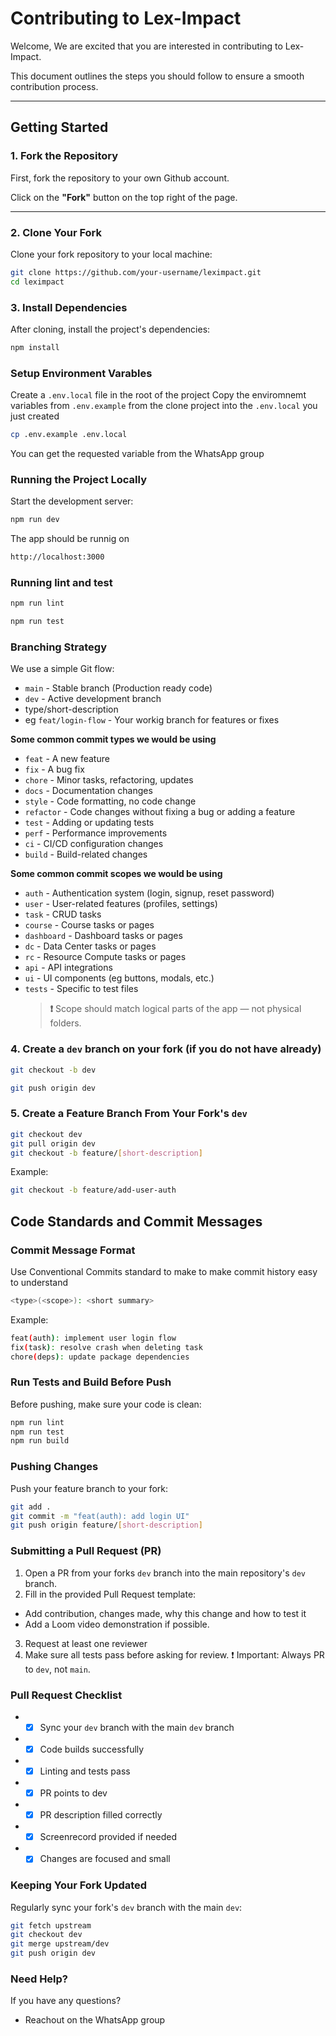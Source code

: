 # Contributing to Lex-Impact

Welcome, We are excited that you are interested in contributing to Lex-Impact.

This document outlines the steps you should follow to ensure a smooth contribution process.

---

## Getting Started

### 1. Fork the Repository
First, fork the repository to your own Github account.

Click on the **"Fork"** button on the top right of the page.

---

### 2. Clone Your Fork
Clone your fork repository to your local machine:

```bash
git clone https://github.com/your-username/leximpact.git
cd leximpact
```

### 3. Install Dependencies
After cloning, install the project's dependencies:

```bash
npm install
```
### Setup Environment Varables

Create a `.env.local` file in the root of the project
Copy the enviromnemt variables from `.env.example` from the clone project into the `.env.local` you just created

```bash
cp .env.example .env.local
```

You can get the requested variable from the WhatsApp group

### Running the Project Locally

Start the development server:
```bash
npm run dev
```
The app should be runnig on 

```bash
http://localhost:3000
```
### Running lint and test

```bash
npm run lint

npm run test

```
### Branching Strategy
We use a simple Git flow:
- `main` - Stable branch (Production ready code)
- `dev` - Active development branch
- type/short-description  
- eg `feat/login-flow` - Your workig branch for features or fixes

**Some common commit types we would be using**

- `feat` - A new feature
- `fix` - A bug fix
- `chore` - Minor tasks, refactoring, updates
- `docs` - Documentation changes
- `style` - Code formatting, no code change
- `refactor` - Code changes without fixing a bug or adding a feature
- `test` - Adding or updating tests
- `perf` - Performance improvements
- `ci` - CI/CD configuration changes
- `build` - Build-related changes

**Some common commit scopes we would be using**

- `auth` - Authentication system (login, signup, reset password)
- `user` - User-related features (profiles, settings)
- `task` - CRUD tasks
- `course` - Course tasks or pages
- `dashboard` - Dashboard tasks or pages
- `dc` - Data Center tasks or pages
- `rc` - Resource Compute tasks or pages
- `api` - API integrations
- `ui` - UI components (eg buttons, modals, etc.)
- `tests` - Specific to test files 
  > **❗** Scope should match logical parts of the app — not physical folders.

### 4. Create a `dev` branch on your fork (if you do not have already)

```bash
git checkout -b dev

git push origin dev

```

### 5. Create a Feature Branch From Your Fork's `dev`

```bash
git checkout dev
git pull origin dev
git checkout -b feature/[short-description]
```

Example:

```bash
git checkout -b feature/add-user-auth
```

## Code Standards and Commit Messages

### Commit Message Format
 Use Conventional Commits standard to make to make commit history easy to understand
 ```bash
 <type>(<scope>): <short summary>
 ```
 Example:
 ```bash
feat(auth): implement user login flow
fix(task): resolve crash when deleting task
chore(deps): update package dependencies
 ```

 ### Run Tests and Build Before Push

 Before pushing, make sure your code is clean:
 ```bash
npm run lint
npm run test
npm run build
 ```

 ### Pushing Changes

 Push your feature branch to your fork:

 ```bash
 git add .
 git commit -m "feat(auth): add login UI"
 git push origin feature/[short-description]
 ```

 ### Submitting a Pull Request (PR)

 1. Open a PR from your forks `dev` branch into the main repository's `dev` branch.
 2. Fill in the provided Pull Request template:
   - Add contribution, changes made, why this change  and how to test it
   - Add a Loom video demonstration if possible.   
 3. Request at least one reviewer
 4. Make sure all tests pass before asking for review.
   ❗ Important: Always PR to `dev`, not `main`.

### Pull Request Checklist
- - [X] Sync your `dev` branch with the main `dev` branch
- - [X] Code builds successfully
- - [x] Linting and tests pass
- - [x] PR points to dev
- - [x] PR description filled correctly
- - [x] Screenrecord provided if needed
- - [x] Changes are focused and small

### Keeping Your Fork Updated

Regularly sync your fork's `dev` branch with the main `dev`:

```bash
git fetch upstream
git checkout dev
git merge upstream/dev
git push origin dev
```

### Need Help?

If you have any questions?

- Reachout on the WhatsApp group